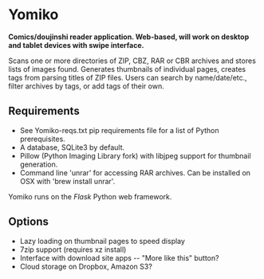 Yomiko
======

**Comics/doujinshi reader application. Web-based, will work on desktop and tablet devices with swipe interface.**

Scans one or more directories of ZIP, CBZ, RAR or CBR archives and stores lists of images found. Generates thumbnails of individual pages, creates tags from parsing titles of ZIP files. Users can search by name/date/etc., filter archives by tags, or add tags of their own.

Requirements
------------

* See Yomiko-reqs.txt pip requirements file for a list of Python prerequisites.
* A database, SQLite3 by default.
* Pillow (Python Imaging Library fork) with libjpeg support for thumbnail generation.
* Command line 'unrar' for accessing RAR archives. Can be installed on OSX with 'brew install unrar'.

Yomiko runs on the _Flask_ Python web framework.

Options
-------

* Lazy loading on thumbnail pages to speed display
* 7zip support (requires xz install)
* Interface with download site apps -- "More like this" button?
* Cloud storage on Dropbox, Amazon S3?